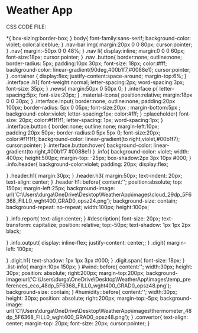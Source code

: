 
# Weather App

CSS CODE FILE:

*{
    box-sizing:border-box;
}
body{
    font-family:sans-serif;
    background-color: violet;
    color:aliceblue;
}
.nav-bar img{
margin:20px 0 0 80px;
cursor:pointer;
}
.nav{
    margin:-50px 0 0 48%;
}
.nav li{
    display:inline;
    margin:0 0 0 60px;
    font-size:18px;
    cursor:pointer;
}
.nav .button{
    border:none;
    outline:none;
    border-radius: 5px;
    padding:10px 30px;
    font-size: 18px;
    color:#fff;
    background-color: linear-gradient(90deg,#00b1f7,#0088e1);
    cursor:pointer;
}
.container
{
    display:flex;
    justify-content:space-around;
    margin-top:6%;
}
.interface .h1{
font-weight:normal;
letter-spacing:2px;
word-spacing:3px;
font-size: 35px;
}
.news{
    margin:50px 0 50px 0;
}
.interface p{
    letter-spacing:5px;
    font-size:20px;
}
.material-icons{
    position:relative;
    margin:18px 0 0 30px;
}
.interface.input{
    border:none;
    outline:none;
    padding:20px 100px;
    border-radius: 5px 0 05px;
    font-size:20px ;
    margin-bottom:5px ;
background-color:violet;
letter-spacing:1px;
color:#fff;
}
::placeholder{
    font-size: 20px;
    color:#f1f1f1;
    letter-spacing: 1px;
    word-spacing:1px;
}
.interface.button
{
    border:none;
    outline:none;
    margin-left:10px;
    padding:20px 50px;
    border-radius:0 5px 5px 0;
    font-size:20px;
color:#f1f1f1;
background-color: linear-gradient(to right,violet,#00b1f7);
cursor:pointer;
}
.interface.button:hover{
    background-color: linear-gradient(to right,#00b1f7 #0088e1)
}
.info{
 background-color: violet;
 width:  400px;
 height:500px;
 margin-top: -25px;
 box-shadow:2px 3px 10px #000;
}
.info.header{
    background-color:violet;
    padding: 20px;
    display:flex;

}
.header.h1{
    margin:30px;
}
.header.h3{
    margin:50px;
    text-indent: 20px;
    text-align: center;
}
.header h1::before{
    content:'';
    position:absolute;
    top: 150px;
margin-left:25px;
background-image: url('C:\Users\durga\OneDrive\Desktop\WeatherApp\images\cloud_29dp_5F6368_FILL0_wght400_GRAD0_opsz24.png');
background-size: contain;
background-repeat: no-repeat;
width:100px;
height:100px;

}
.info.report{
    text-align:center;
}
#description{
    font-size: 20px;
    text-transform: capitalize;
    position: relative;
    top:-50px;
    text-shadow: 1px 1px 2px black;

}
.info.output{
    display: inline-flex;
    justify-content: center;;
}
.digit{
    margin-left: 100px;

}
.digit.h1{
    text-shadow: 1px 1px 3px #000;
}
.digit.span{
    font-size: 18px;
}
.list-info{
    margin:10px 150px;
}
#wind::before{
    content:'';
    width:30px;
    height: 30px;
    position: absolute;
    right:200px;
    margin-top:200px;
    background-image:url('C:\Users\durga\OneDrive\Desktop\WeatherApp\images\temp_preferences_eco_48dp_5F6368_FILL0_wght400_GRAD0_opsz48.png');
    background-size: contain;
}
#humidity::before{
    content:'';
    width:30px;
    height: 30px;
    position: absolute;
    right:200px;
    margin-top:-5px;
    background-image: url('C:\Users\durga\OneDrive\Desktop\WeatherApp\images\thermometer_48dp_5F6368_FILL0_wght400_GRAD0_opsz48.png');
}
.convertor{
    text-align: center;
    margin-top: 20px;
    font-size: 20px;
    cursor:pointer;
}